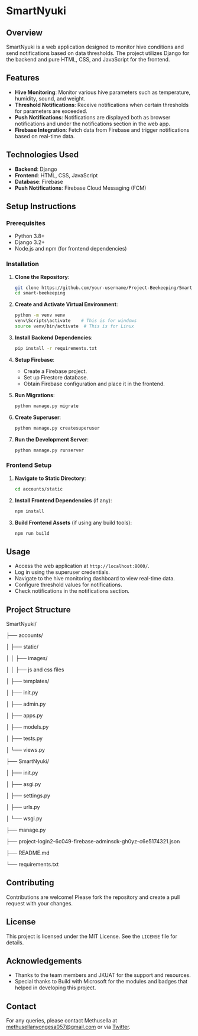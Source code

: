 # SmartNyuki

## Overview

SmartNyuki is a web application designed to monitor hive conditions and send notifications based on data thresholds. The project utilizes Django for the backend and pure HTML, CSS, and JavaScript for the frontend.

## Features

- **Hive Monitoring**: Monitor various hive parameters such as temperature, humidity, sound, and weight.
- **Threshold Notifications**: Receive notifications when certain thresholds for parameters are exceeded.
- **Push Notifications**: Notifications are displayed both as browser notifications and under the notifications section in the web app.
- **Firebase Integration**: Fetch data from Firebase and trigger notifications based on real-time data.

## Technologies Used

- **Backend**: Django
- **Frontend**: HTML, CSS, JavaScript
- **Database**: Firebase
- **Push Notifications**: Firebase Cloud Messaging (FCM)

## Setup Instructions

### Prerequisites

- Python 3.8+
- Django 3.2+
- Node.js and npm (for frontend dependencies)

### Installation

1. **Clone the Repository**:
    ```sh
    git clone https://github.com/your-username/Project-Beekeeping/SmartNyuki.git
    cd smart-beekeeping
    ```

2. **Create and Activate Virtual Environment**:
    ```sh
    python -m venv venv
    venv\Scripts\activate    # This is for windows
    source venv/bin/activate  # This is for Linux
    ```

3. **Install Backend Dependencies**:
    ```sh
    pip install -r requirements.txt
    ```

4. **Setup Firebase**:
    - Create a Firebase project.
    - Set up Firestore database.
    - Obtain Firebase configuration and place it in the frontend.

5. **Run Migrations**:
    ```sh
    python manage.py migrate
    ```

6. **Create Superuser**:
    ```sh
    python manage.py createsuperuser
    ```

7. **Run the Development Server**:
    ```sh
    python manage.py runserver
    ```

### Frontend Setup

1. **Navigate to Static Directory**:
    ```sh
    cd accounts/static
    ```

2. **Install Frontend Dependencies** (if any):
    ```sh
    npm install
    ```

3. **Build Frontend Assets** (if using any build tools):
    ```sh
    npm run build
    ```

## Usage

- Access the web application at `http://localhost:8000/`.
- Log in using the superuser credentials.
- Navigate to the hive monitoring dashboard to view real-time data.
- Configure threshold values for notifications.
- Check notifications in the notifications section.

## Project Structure

SmartNyuki/

├── accounts/

│ ├── static/

│ │ ├── images/

│ │ ├── js and css files

│ ├── templates/

│ ├── init.py

│ ├── admin.py

│ ├── apps.py

│ ├── models.py

│ ├── tests.py

│ └── views.py

├── SmartNyuki/

│ ├── init.py

│ ├── asgi.py

│ ├── settings.py

│ ├── urls.py

│ └── wsgi.py

├── manage.py

├── project-login2-6c049-firebase-adminsdk-gh0yz-c6e5174321.json

├── README.md

└── requirements.txt



## Contributing

Contributions are welcome! Please fork the repository and create a pull request with your changes.

## License

This project is licensed under the MIT License. See the `LICENSE` file for details.

## Acknowledgements

- Thanks to the team members and JKUAT for the support and resources.
- Special thanks to Build with Microsoft for the modules and badges that helped in developing this project.

## Contact

For any queries, please contact Methusella at methusellanyongesa057@gmail.com or via [Twitter](https://x.com/METH_969).
